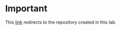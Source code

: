 # Important

This [link](https://github.com/rininobaron/testrepo) redirects to the repository created in this lab.
